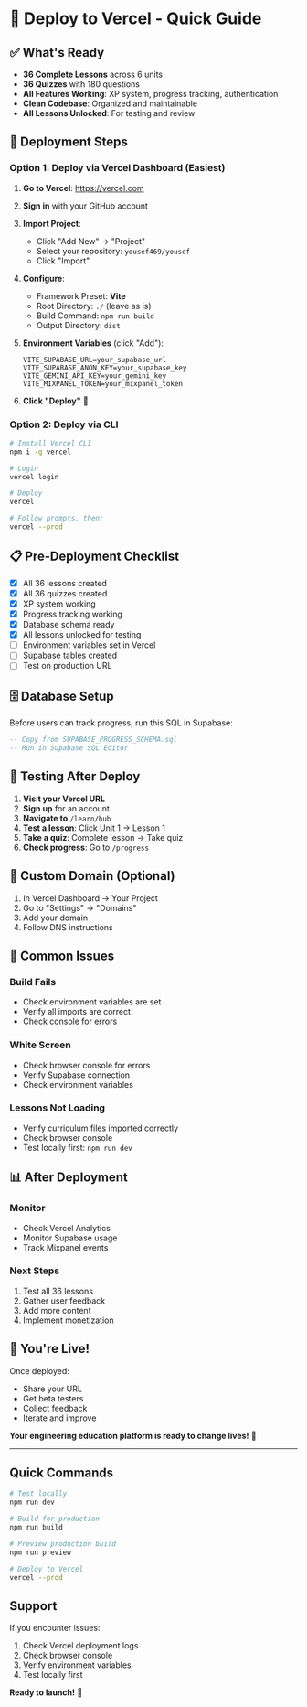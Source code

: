 # 🚀 Deploy to Vercel - Quick Guide

## ✅ What's Ready

- **36 Complete Lessons** across 6 units
- **36 Quizzes** with 180 questions
- **All Features Working**: XP system, progress tracking, authentication
- **Clean Codebase**: Organized and maintainable
- **All Lessons Unlocked**: For testing and review

## 🎯 Deployment Steps

### Option 1: Deploy via Vercel Dashboard (Easiest)

1. **Go to Vercel**: https://vercel.com
2. **Sign in** with your GitHub account
3. **Import Project**:
   - Click "Add New" → "Project"
   - Select your repository: `yousef469/yousef`
   - Click "Import"

4. **Configure**:
   - Framework Preset: **Vite**
   - Root Directory: `./` (leave as is)
   - Build Command: `npm run build`
   - Output Directory: `dist`

5. **Environment Variables** (click "Add"):
   ```
   VITE_SUPABASE_URL=your_supabase_url
   VITE_SUPABASE_ANON_KEY=your_supabase_key
   VITE_GEMINI_API_KEY=your_gemini_key
   VITE_MIXPANEL_TOKEN=your_mixpanel_token
   ```

6. **Click "Deploy"** 🚀

### Option 2: Deploy via CLI

```bash
# Install Vercel CLI
npm i -g vercel

# Login
vercel login

# Deploy
vercel

# Follow prompts, then:
vercel --prod
```

## 📋 Pre-Deployment Checklist

- [x] All 36 lessons created
- [x] All 36 quizzes created
- [x] XP system working
- [x] Progress tracking working
- [x] Database schema ready
- [x] All lessons unlocked for testing
- [ ] Environment variables set in Vercel
- [ ] Supabase tables created
- [ ] Test on production URL

## 🗄️ Database Setup

Before users can track progress, run this SQL in Supabase:

```sql
-- Copy from SUPABASE_PROGRESS_SCHEMA.sql
-- Run in Supabase SQL Editor
```

## 🧪 Testing After Deploy

1. **Visit your Vercel URL**
2. **Sign up** for an account
3. **Navigate to** `/learn/hub`
4. **Test a lesson**: Click Unit 1 → Lesson 1
5. **Take a quiz**: Complete lesson → Take quiz
6. **Check progress**: Go to `/progress`

## 🎨 Custom Domain (Optional)

1. In Vercel Dashboard → Your Project
2. Go to "Settings" → "Domains"
3. Add your domain
4. Follow DNS instructions

## 🔧 Common Issues

### Build Fails
- Check environment variables are set
- Verify all imports are correct
- Check console for errors

### White Screen
- Check browser console for errors
- Verify Supabase connection
- Check environment variables

### Lessons Not Loading
- Verify curriculum files imported correctly
- Check browser console
- Test locally first: `npm run dev`

## 📊 After Deployment

### Monitor
- Check Vercel Analytics
- Monitor Supabase usage
- Track Mixpanel events

### Next Steps
1. Test all 36 lessons
2. Gather user feedback
3. Add more content
4. Implement monetization

## 🎉 You're Live!

Once deployed:
- Share your URL
- Get beta testers
- Collect feedback
- Iterate and improve

**Your engineering education platform is ready to change lives!** 🚀

---

## Quick Commands

```bash
# Test locally
npm run dev

# Build for production
npm run build

# Preview production build
npm run preview

# Deploy to Vercel
vercel --prod
```

## Support

If you encounter issues:
1. Check Vercel deployment logs
2. Check browser console
3. Verify environment variables
4. Test locally first

**Ready to launch!** 🎊
